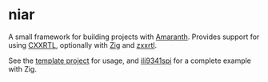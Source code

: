 # niar

A small framework for building projects with [Amaranth]. Provides support for using [CXXRTL], optionally with [Zig] and [zxxrtl].

See the [template project] for usage, and [ili9341spi] for a complete example with Zig.

[Amaranth]: https://amaranth-lang.org/
[CXXRTL]: https://yosyshq.readthedocs.io/projects/yosys/en/latest/cmd/write_cxxrtl.html
[Zig]: https://ziglang.org/
[zxxrtl]: https://github.com/kivikakk/zxxrtl
[template project]: https://github.com/kivikakk/niar/tree/main/template
[ili9341spi]: https://github.com/kivikakk/ili9341spi
